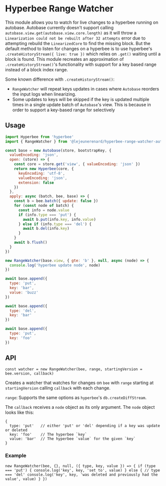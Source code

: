 # Hyperbee Range Watcher

This module allows you to watch for live changes to a hyperbee
running on autobase. Autobase currently doesn't support calling
`autobase.view.get(autobase.view.core.length)` as it will throw a `Linearization
could not be rebuilt after 32 attempts` error due to attempting rebuild the
`LinearizedCore` to find the missing block. But the default method to listen
for changes on a hyperbee is to use hyperbee's `.createHistoryStream({ live:
true })` which relies on `.get()` waiting until a block is found. This module
recreates an approximation of `.createHistoryStream()`'s functionality with
support for a key based range instead of a block index range.

Some known difference with `.createHistoryStream()`:

- `RangeWatcher` will repeat keys updates in cases where `Autobase` reorders the
input logs when linearizing.
- Some updates to keys will be skipped if the key is updated multiple times in a
single update batch of `Autobase`'s view. This is because in order to support a
key-based range for selectively 

## Usage

```js
import Hyperbee from 'hyperbee'
import { RangeWatcher } from '@lejeunerenard/hyperbee-range-watcher-autobase'

const base = new Autobase(store, bootstrapKey, {
  valueEncoding: 'json',
  open: (store) => {
    const core = store.get('view', { valueEncoding: 'json' })
    return new Hyperbee(core, {
      keyEncoding: 'utf-8',
      valueEncoding: 'json',
      extension: false
    })
  },
  apply: async (batch, bee, base) => {
    const b = bee.batch({ update: false })
    for (const node of batch) {
      const info = node.value
      if (info.type === 'put') {
        await b.put(info.key, info.value)
      } else if (info.type === 'del') {
        await b.del(info.key)
      }
    }
    await b.flush()
  }
})

new RangeWatcher(base.view, { gte: 'b' }, null, async (node) => {
  console.log('hyperbee update node', node)
})

await base.append({
  type: 'put',
  key: 'bar',
  value: 'buzz'
})

await base.append({
  type: 'del',
  key: 'bar'
})

await base.append({
  type: 'put',
  key: 'foo'
})
```

## API

`const watcher = new RangeWatcher(bee, range, startingVersion = bee.version, callback)`

Creates a watcher that watches for changes on `bee` with `range` starting at
`startingVersion` calling `callback` with each change.

`range`: Supports the same options as `hyperbee`'s `db.createDiffStream`.

The `callback` receives a `node` object as its only argument. The `node` object
looks like this:

```
{
  type: 'put'   // either 'put' or 'del' depending if a key was update or deleted
  key: 'foo'    // The hyperbee `key`
  value: 'bar'  // The hyperbee `value` for the given `key`
}
```

### Example

`new RangeWatcher(bee, {}, null, ({ type, key, value }) => {
  if (type === 'put') {
    console.log('key', key, 'set to', value)
  } else { // type === 'del'
    console.log('key', key, 'was deleted and previously had the value', value)
  }
})`
